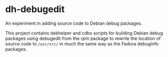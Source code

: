 dh-debugedit
============

An experiment in adding source code to Debian debug packages.

This project contains debhelper and cdbs scripts for building
Debian debug packages using debugedit from the rpm package to
rewrite the location of source code to `/usr/src/` in much the
same way as the Fedora debuginfo packages.
